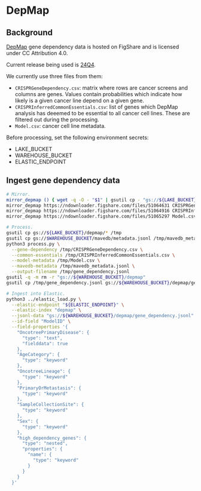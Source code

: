 # DepMap

## Background

[DepMap](https://depmap.org/portal/data_page/?tab=overview) gene dependency data is hosted on FigShare and is licensed under CC Attribution 4.0.

Current release being used is [24Q4](https://plus.figshare.com/articles/dataset/DepMap_24Q4_Public/27993248).

We currently use three files from them:
* `CRISPRGeneDependency.csv`: matrix where rows are cancer screens and columns are genes. Values contain probabilities which indicate how likely is a given cancer line depend on a given gene.
* `CRISPRInferredCommonEssentials.csv`: list of genes which DepMap analysis has deeemed to be essential to all cancer cell lines. These are filtered out during the processing.
* `Model.csv`: cancer cell line metadata.

Before processing, set the following environment secrets:
* LAKE_BUCKET
* WAREHOUSE_BUCKET
* ELASTIC_ENDPOINT

## Ingest gene dependency data

```bash
# Mirror.
mirror_depmap () { wget -q -O - "$1" | gsutil cp - "gs://${LAKE_BUCKET}/depmap/$2"; }
mirror_depmap https://ndownloader.figshare.com/files/51064631 CRISPRGeneDependency.csv
mirror_depmap https://ndownloader.figshare.com/files/51064916 CRISPRInferredCommonEssentials.csv
mirror_depmap https://ndownloader.figshare.com/files/51065297 Model.csv

# Process.
gsutil cp gs://${LAKE_BUCKET}/depmap/* /tmp
gsutil cp gs://$WAREHOUSE_BUCKET/mavedb/metadata.jsonl /tmp/mavedb_metadata.jsonl
python3 process.py \
  --gene-dependency /tmp/CRISPRGeneDependency.csv \
  --common-essentials /tmp/CRISPRInferredCommonEssentials.csv \
  --model-metadata /tmp/Model.csv \
  --mavedb-metadata /tmp/mavedb_metadata.jsonl \
  --output-filename /tmp/gene_dependency.jsonl
gsutil -q -m rm -r "gs://${WAREHOUSE_BUCKET}/depmap"
gsutil cp /tmp/gene_dependency.jsonl gs://${WAREHOUSE_BUCKET}/depmap/gene_dependency.jsonl

# Ingest into Elastic.
python3 ../elastic_load.py \
  --elastic-endpoint "${ELASTIC_ENDPOINT}" \
  --elastic-index "depmap" \
  --jsonl-data "gs://${WAREHOUSE_BUCKET}/depmap/gene_dependency.jsonl" \
  --id-field "ModelID" \
  --field-properties '{
    "OncotreePrimaryDisease": {
      "type": "text",
      "fielddata": true
    },
    "AgeCategory": {
      "type": "keyword"
    },
    "OncotreeLineage": {
      "type": "keyword"
    },
    "PrimaryOrMetastasis": {
      "type": "keyword"
    },
    "SampleCollectionSite": {
      "type": "keyword"
    },
    "Sex": {
      "type": "keyword"
    },
    "high_dependency_genes": {
      "type": "nested",
      "properties": {
        "name": {
          "type": "keyword"
        }
      }
    }
  }'
```
